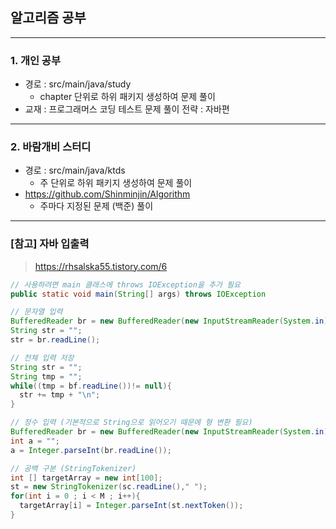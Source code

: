 ## 알고리즘 공부
***
### 1. 개인 공부
- 경로 : src/main/java/study
  - chapter 단위로 하위 패키지 생성하여 문제 풀이
- 교재 : 프로그래머스 코딩 테스트 문제 풀이 전략 : 자바편

***
### 2. 바람개비 스터디
- 경로 : src/main/java/ktds
  - 주 단위로 하위 패키지 생성하여 문제 풀이
- https://github.com/Shinminjin/Algorithm
  - 주마다 지정된 문제 (백준) 풀이

***
### [참고] 자바 입출력
>https://rhsalska55.tistory.com/6
```java
// 사용하려면 main 클래스에 throws IOException을 추가 필요
public static void main(String[] args) throws IOException

// 문자열 입력
BufferedReader br = new BufferedReader(new InputStreamReader(System.in));
String str = "";
str = br.readLine();

// 전체 입력 저장
String str = "";
String tmp = "";
while((tmp = bf.readLine())!= null){
  str += tmp + "\n";
}

// 정수 입력 (기본적으로 String으로 읽어오기 때문에 형 변환 필요) 
BufferedReader br = new BufferedReader(new InputStreamReader(System.in));
int a = "";
a = Integer.parseInt(br.readLine());

// 공백 구분 (StringTokenizer)
int [] targetArray = new int[100];
st = new StringTokenizer(sc.readLine()," ");
for(int i = 0 ; i < M ; i++){
  targetArray[i] = Integer.parseInt(st.nextToken());
}
```